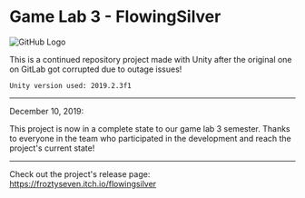 # Game Lab 3 - FlowingSilver
![GitHub Logo](https://i.imgur.com/Ihkg2QP.png)

This is a continued repository project made with Unity after the original one on GitLab got corrupted due to outage issues!

`Unity version used: 2019.2.3f1`

---

December 10, 2019:

This project is now in a complete state to our game lab 3 semester. 
Thanks to everyone in the team who participated in the development and reach the project's current state!

---

Check out the project's release page: https://froztyseven.itch.io/flowingsilver

